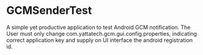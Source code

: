 # GCMSenderTest
A simple yet productive application to test Android GCM notification. 
The User must only change com.yattatech.gcm.gui.config.properties, indicating correct application key and supply on UI interface the android registration id.